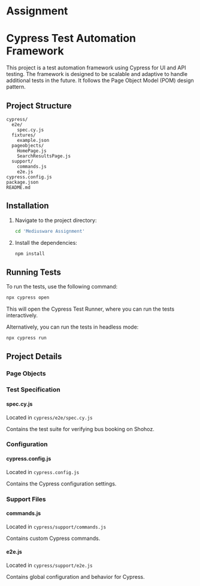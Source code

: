 # Assignment 
# Cypress Test Automation Framework

This project is a test automation framework using Cypress for UI and API testing. The framework is designed to be scalable and adaptive to handle additional tests in the future. It follows the Page Object Model (POM) design pattern.

## Project Structure

```
cypress/
  e2e/
    spec.cy.js
  fixtures/
    example.json
  pageobjects/
    HomePage.js
    SearchResultsPage.js
  support/
    commands.js
    e2e.js
cypress.config.js
package.json
README.md
```

## Installation


1. Navigate to the project directory:
    ```sh
    cd 'Mediusware Assignment'
    ```
2. Install the dependencies:
    ```sh
    npm install
    ```

## Running Tests

To run the tests, use the following command:
```sh
npx cypress open
```
This will open the Cypress Test Runner, where you can run the tests interactively.

Alternatively, you can run the tests in headless mode:
```sh
npx cypress run
```

## Project Details

### Page Objects


### Test Specification

#### spec.cy.js
Located in `cypress/e2e/spec.cy.js`

Contains the test suite for verifying bus booking on Shohoz.

### Configuration

#### cypress.config.js
Located in `cypress.config.js`

Contains the Cypress configuration settings.

### Support Files

#### commands.js
Located in `cypress/support/commands.js`

Contains custom Cypress commands.

#### e2e.js
Located in `cypress/support/e2e.js`

Contains global configuration and behavior for Cypress.

